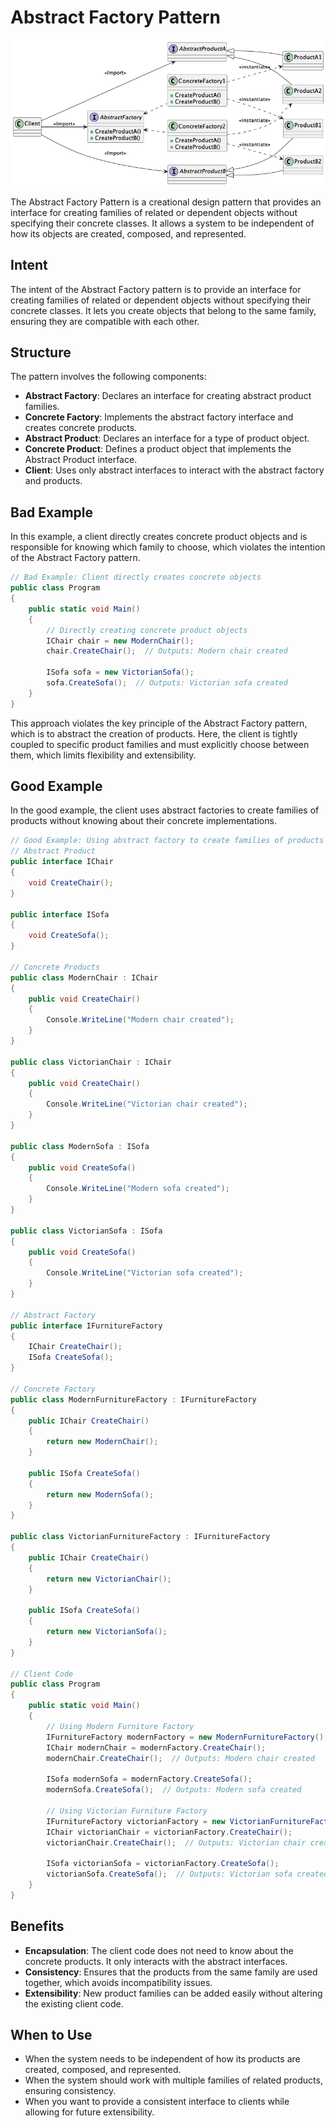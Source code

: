 # Abstract Factory Pattern

![Abstract Factory Pattern](/out/23_design_patterns/abstract_factory/abstract-factory/abstract-factory.png)

The Abstract Factory Pattern is a creational design pattern that provides an interface for creating families of related or dependent objects without specifying their concrete classes. It allows a system to be independent of how its objects are created, composed, and represented.

## Intent

The intent of the Abstract Factory pattern is to provide an interface for creating families of related or dependent objects without specifying their concrete classes. It lets you create objects that belong to the same family, ensuring they are compatible with each other.

## Structure

The pattern involves the following components:

- **Abstract Factory**: Declares an interface for creating abstract product families.
- **Concrete Factory**: Implements the abstract factory interface and creates concrete products.
- **Abstract Product**: Declares an interface for a type of product object.
- **Concrete Product**: Defines a product object that implements the Abstract Product interface.
- **Client**: Uses only abstract interfaces to interact with the abstract factory and products.

## Bad Example

In this example, a client directly creates concrete product objects and is responsible for knowing which family to choose, which violates the intention of the Abstract Factory pattern.

```csharp
// Bad Example: Client directly creates concrete objects
public class Program
{
    public static void Main()
    {
        // Directly creating concrete product objects
        IChair chair = new ModernChair();
        chair.CreateChair();  // Outputs: Modern chair created
        
        ISofa sofa = new VictorianSofa();
        sofa.CreateSofa();  // Outputs: Victorian sofa created
    }
}
```

This approach violates the key principle of the Abstract Factory pattern, which is to abstract the creation of products. Here, the client is tightly coupled to specific product families and must explicitly choose between them, which limits flexibility and extensibility.

## Good Example

In the good example, the client uses abstract factories to create families of products without knowing about their concrete implementations.

```csharp
// Good Example: Using abstract factory to create families of products
// Abstract Product
public interface IChair
{
    void CreateChair();
}

public interface ISofa
{
    void CreateSofa();
}

// Concrete Products
public class ModernChair : IChair
{
    public void CreateChair()
    {
        Console.WriteLine("Modern chair created");
    }
}

public class VictorianChair : IChair
{
    public void CreateChair()
    {
        Console.WriteLine("Victorian chair created");
    }
}

public class ModernSofa : ISofa
{
    public void CreateSofa()
    {
        Console.WriteLine("Modern sofa created");
    }
}

public class VictorianSofa : ISofa
{
    public void CreateSofa()
    {
        Console.WriteLine("Victorian sofa created");
    }
}

// Abstract Factory
public interface IFurnitureFactory
{
    IChair CreateChair();
    ISofa CreateSofa();
}

// Concrete Factory
public class ModernFurnitureFactory : IFurnitureFactory
{
    public IChair CreateChair()
    {
        return new ModernChair();
    }

    public ISofa CreateSofa()
    {
        return new ModernSofa();
    }
}

public class VictorianFurnitureFactory : IFurnitureFactory
{
    public IChair CreateChair()
    {
        return new VictorianChair();
    }

    public ISofa CreateSofa()
    {
        return new VictorianSofa();
    }
}

// Client Code
public class Program
{
    public static void Main()
    {
        // Using Modern Furniture Factory
        IFurnitureFactory modernFactory = new ModernFurnitureFactory();
        IChair modernChair = modernFactory.CreateChair();
        modernChair.CreateChair();  // Outputs: Modern chair created
        
        ISofa modernSofa = modernFactory.CreateSofa();
        modernSofa.CreateSofa();  // Outputs: Modern sofa created
        
        // Using Victorian Furniture Factory
        IFurnitureFactory victorianFactory = new VictorianFurnitureFactory();
        IChair victorianChair = victorianFactory.CreateChair();
        victorianChair.CreateChair();  // Outputs: Victorian chair created
        
        ISofa victorianSofa = victorianFactory.CreateSofa();
        victorianSofa.CreateSofa();  // Outputs: Victorian sofa created
    }
}
```

## Benefits

- **Encapsulation**: The client code does not need to know about the concrete products. It only interacts with the abstract interfaces.
- **Consistency**: Ensures that the products from the same family are used together, which avoids incompatibility issues.
- **Extensibility**: New product families can be added easily without altering the existing client code.

## When to Use

- When the system needs to be independent of how its products are created, composed, and represented.
- When the system should work with multiple families of related products, ensuring consistency.
- When you want to provide a consistent interface to clients while allowing for future extensibility.
